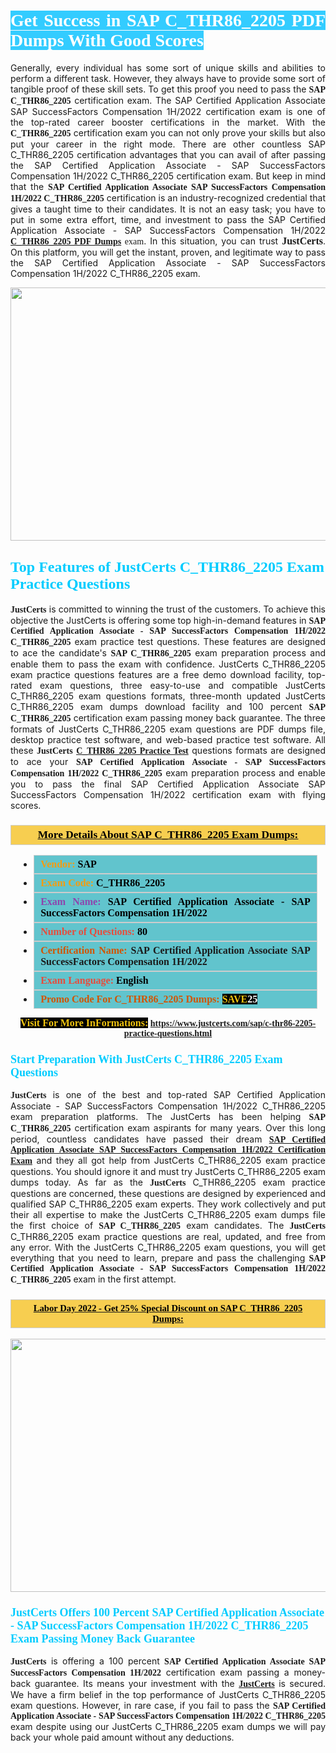<h1 style="text-align: justify;"><span style="color:#ffffff;"><span style="font-family:Georgia,serif;"><strong><span style="background-color:#33ccff;">Get Success in SAP C_THR86_2205 PDF Dumps With Good Scores</span></strong></span></span></h1>

<p style="text-align: justify;">Generally, every individual has some sort of unique skills and abilities to perform a different task. However, they always have to provide some sort of tangible proof of these skill sets. To get this proof you need to pass the <span style="font-family:Georgia,serif;"><strong>SAP C_THR86_2205</strong></span> certification exam. The SAP Certified Application Associate SAP SuccessFactors Compensation 1H/2022 certification exam is one of the top-rated career booster certifications in the market. With the <span style="font-family:Georgia,serif;"><strong> C_THR86_2205</strong></span> certification exam you can not only prove your skills but also put your career in the right mode. There are other countless SAP C_THR86_2205 certification advantages that you can avail of after passing the SAP Certified Application Associate - SAP SuccessFactors Compensation 1H/2022 C_THR86_2205 certification exam. But keep in mind that the <span style="font-family:Georgia,serif;"><strong>SAP Certified Application Associate SAP SuccessFactors Compensation 1H/2022 C_THR86_2205</strong></span> certification is an industry-recognized credential that gives a taught time to their candidates. It is not an easy task; you have to put in some extra effort, time, and investment to pass the SAP Certified Application Associate - SAP SuccessFactors Compensation 1H/2022 <span style="font-family:Georgia,serif;"><strong><a href="https://www.justcerts.com/sap/c-thr86-2205-practice-questions.html">C_THR86_2205 PDF Dumps</a> </strong>exam</span>. In this situation, you can trust <span style="font-size:16px;"><span style="font-family:Georgia,serif;"><strong>JustCerts</strong></span></span>. On this platform, you will get the instant, proven, and legitimate way to pass the SAP Certified Application Associate - SAP SuccessFactors Compensation 1H/2022 C_THR86_2205 exam.</p>

<p style="text-align: center;"><a href="https://www.justcerts.com/sap/c-thr86-2205-practice-questions.html"><img alt="" src="https://i.imgur.com/3zmepCe.jpg" style="width: 720px; height: 405px;" /></a></p>

<h2 style="margin-right:0in; margin-left:0in"><span style="color:#00ccff;"><span style="font-family:Georgia,serif;"><strong><span style="font-size:18pt">Top Features of JustCerts C_THR86_2205 Exam Practice Questions</span></strong></span></span></h2>

<p style="text-align: justify;"><span style="font-size:14px;"><span style="font-family:Georgia,serif;"><strong>JustCerts</strong></span></span> is committed to winning the trust of the customers. To achieve this objective the JustCerts is offering some top high-in-demand features in <span style="font-family:Georgia,serif;"><strong>SAP Certified Application Associate - SAP SuccessFactors Compensation 1H/2022 C_THR86_2205</strong></span> exam practice test questions. These features are designed to ace the candidate's <strong><span style="font-family:Georgia,serif;">SAP C_THR86_2205</span></strong> exam preparation process and enable them to pass the exam with confidence. JustCerts C_THR86_2205 exam practice questions features are a free demo download facility, top-rated exam questions, three easy-to-use and compatible JustCerts C_THR86_2205 exam questions formats, three-month updated JustCerts C_THR86_2205 exam dumps download facility and 100 percent <span style="font-family:Georgia,serif;"><strong>SAP C_THR86_2205</strong></span> certification exam passing money back guarantee. The three formats of JustCerts C_THR86_2205 exam questions are PDF dumps file, desktop practice test software, and web-based practice test software. All these <span style="font-family:Georgia,serif;"><strong>JustCerts</strong></span> <span style="font-family:Georgia,serif;"><a href="https://www.justcerts.com/sap/c-thr86-2205-practice-questions.html"><strong>C_THR86_2205 Practice Test</strong></a></span> questions formats are designed to ace your <span style="font-family:Georgia,serif;"><strong>SAP Certified Application Associate - SAP SuccessFactors Compensation 1H/2022 C_THR86_2205</strong></span> exam preparation process and enable you to pass the final SAP Certified Application Associate SAP SuccessFactors Compensation 1H/2022 certification exam with flying scores.</p>

<h3 style="background: #f7ce50; border: 1px solid rgb(204, 204, 204); padding: 5px 10px; text-align: center;"><span style="font-family:Georgia,serif;"><u><u><span style="color:#000000;"><span style="font-size:11pt"><span style="line-height:normal"><b><span style="font-size:13.0pt"><span cambria="">More Details About SAP C_THR86_2205 Exam Dumps:</span></span></b></span></span></span></u></u></span></h3>

<ul>
	<li style="margin:0cm 10pt">
	<div style="background:#61c4cd; border: 1px solid rgb(204, 204, 204); padding: 5px 10px; text-align: justify;"><span style="font-family:Georgia,serif;"><span style="font-size:11pt"><span style="line-height:normal"><b><span style="font-size:12.0pt"><span new="" roman="" times=""><span style="color:#f39c12;">Vendor:</span> <span style="color:#000000;">SAP</span></span></span></b></span></span></span></div>
	</li>
	<li style="margin:0cm 10pt">
	<div style="background: #61c4cd; border: 1px solid rgb(204, 204, 204); padding: 5px 10px; text-align: justify;"><span style="font-family:Georgia,serif;"><span style="font-size:11pt"><span style="line-height:normal"><b><span style="font-size:12.0pt"><span new="" roman="" times=""><span style="color:#f39c12;">Exam Code:</span> <span style="color:#000000;">C_THR86_2205</span></span></span></b></span></span></span></div>
	</li>
	<li style="margin:0cm 10pt">
	<div style="background: #61c4cd; border: 1px solid rgb(204, 204, 204); padding: 5px 10px; text-align: justify;"><span style="font-family:Georgia,serif;"><span style="font-size:11pt"><span style="line-height:normal"><b><span style="font-size:12.0pt"><span new="" roman="" times=""><span style="color:#8e44ad;">Exam Name:</span> <span style="color:#000000;">SAP Certified Application Associate - SAP SuccessFactors Compensation 1H/2022</span></span></span></b></span></span></span></div>
	</li>
	<li style="margin:0cm 10pt">
	<div style="background: #61c4cd; border: 1px solid rgb(204, 204, 204); padding: 5px 10px;"><span style="font-family:Georgia,serif;"><span style="font-size:11pt"><span style="line-height:normal"><b><span style="font-size:12.0pt"><span new="" roman="" times=""><span style="color:#e74c3c;">Number of Questions:</span><span style="color:#000000;"><span style="color:#f1c40f;"> </span>80</span></span></span></b></span></span></span></div>
	</li>
	<li style="margin:0cm 10pt">
	<div style="background: #61c4cd; border: 1px solid rgb(204, 204, 204); padding: 5px 10px; text-align: justify;"><span style="font-family:Georgia,serif;"><span style="font-size:11pt"><span style="line-height:normal"><b><span style="font-size:12.0pt"><span new="" roman="" times=""><span style="color:#d35400;">Certification Name:</span> SAP Certified Application Associate SAP SuccessFactors Compensation 1H/2022</span></span></b></span></span></span></div>
	</li>
	<li style="margin:0cm 10pt">
	<div style="background: #61c4cd; border: 1px solid rgb(204, 204, 204); padding: 5px 10px; text-align: justify;"><span style="font-family:Georgia,serif;"><span style="font-size:11pt"><span style="line-height:normal"><b><span style="font-size:12.0pt"><span new="" roman="" times=""><span style="color:#e74c3c;">Exam Language:</span> <span style="color:#000000;">English</span></span></span></b></span></span></span></div>
	</li>
	<li style="margin:0cm 10pt">
	<div style="background: #61c4cd; border: 1px solid rgb(204, 204, 204); padding: 5px 10px;"><span style="font-family:Georgia,serif;"><span style="font-size:11pt"><span style="line-height:normal"><b><span style="font-size:12.0pt"><span new="" roman="" times=""><span style="color:#d35400;">Promo Code For C_THR86_2205 Dumps:</span><span style="color:#f1c40f;"> <span style="background-color:#000000;">SAVE</span></span><span style="color:#ffffff;"><span style="background-color:#000000;">25</span></span></span></span></b></span></span></span></div>
	</li>
</ul>

<p style="text-align: center;"><span style="font-family:Georgia,serif;"><strong><span style="font-size:16px;"><span style="color:#f1c40f;"><span style="background-color:#000000;">Visit For More InFormations:</span></span></span> <a href="https://www.justcerts.com/sap/c-thr86-2205-practice-questions.html">https://www.justcerts.com/sap/c-thr86-2205-practice-questions.html</a></strong></span></p>

<h3 style="margin-right:0in; margin-left:0in"><span style="color:#00ccff;"><span style="font-family:Georgia,serif;"><strong><span style="font-size:13.5pt">Start Preparation With JustCerts C_THR86_2205 Exam Questions</span></strong></span></span></h3>

<p style="text-align: justify;"><span style="font-family:Georgia,serif;"><strong>JustCerts</strong></span> is one of the best and top-rated SAP Certified Application Associate - SAP SuccessFactors Compensation 1H/2022 C_THR86_2205 exam preparation platforms. The JustCerts has been helping <span style="font-family:Georgia,serif;"><strong>SAP C_THR86_2205</strong></span> certification exam aspirants for many years. Over this long period, countless candidates have passed their dream <a href="https://www.justcerts.com/sap/sap-certified-application-associate-certification-exams.html"><span style="font-family:Georgia,serif;"><strong>SAP Certified Application Associate SAP SuccessFactors Compensation 1H/2022 Certification Exam</strong></span></a> and they all got help from JustCerts C_THR86_2205 exam practice questions. You should ignore it and must try JustCerts C_THR86_2205 exam dumps today. As far as the <span style="font-family:Georgia,serif;"><strong>JustCerts</strong></span> C_THR86_2205 exam practice questions are concerned, these questions are designed by experienced and qualified SAP C_THR86_2205 exam experts. They work collectively and put their all expertise to make the JustCerts C_THR86_2205 exam dumps file the first choice of <strong><span style="font-family:Georgia,serif;">SAP C_THR86_2205</span></strong> exam candidates. The <span style="font-family:Georgia,serif;"><strong>JustCerts</strong></span> C_THR86_2205 exam practice questions are real, updated, and free from any error. With the JustCerts C_THR86_2205 exam questions, you will get everything that you need to learn, prepare and pass the challenging <span style="font-family:Georgia,serif;"><strong>SAP Certified Application Associate - SAP SuccessFactors Compensation 1H/2022 C_THR86_2205</strong></span> exam in the first attempt.</p>

<h3 style="background: rgb(247, 206, 80); border: 1px solid rgb(204, 204, 204); padding: 5px 10px; text-align: center;"><span style="font-family:Georgia,serif;"><u><span style="color:#000000;"><span style="font-size:11pt;"><span style="line-height:normal;"><b><span cambria="">Labor Day 2022 - Get 25% Special Discount on SAP C_THR86_2205 Dumps:</span></b></span></span></span></u></span></h3>

<p style="text-align: center;"><a href="https://www.justcerts.com/sap/c-thr86-2205-practice-questions.html"><img alt="" src="https://i.imgur.com/fQyYzMS.jpg" style="width: 720px; height: 405px;" /></a></p>

<h3 style="margin-right:0in; margin-left:0in"><span style="color:#00ccff;"><span style="font-family:Georgia,serif;"><strong><span style="font-size:13.5pt">JustCerts Offers 100 Percent SAP Certified Application Associate - SAP SuccessFactors Compensation 1H/2022 C_THR86_2205 Exam Passing Money Back Guarantee</span></strong></span></span></h3>

<p style="text-align: justify;"><span style="font-family:Georgia,serif;"><strong>JustCerts</strong></span> is offering a 100 percent <span style="font-family:Georgia,serif;"><strong>SAP Certified Application Associate SAP SuccessFactors Compensation 1H/2022</strong></span> certification exam passing a money-back guarantee. Its means your investment with the <a href="https://www.justcerts.com/"><span style="font-size:14px;"><span style="font-family:Georgia,serif;"><strong>JustCerts</strong></span></span></a> is secured. We have a firm belief in the top performance of JustCerts C_THR86_2205 exam questions. However, in rare case, if you fail to pass the <span style="font-family:Georgia,serif;"><strong>SAP Certified Application Associate - SAP SuccessFactors Compensation 1H/2022 C_THR86_2205</strong></span> exam despite using our JustCerts C_THR86_2205 exam dumps we will pay back your whole paid amount without any deductions.</p>
